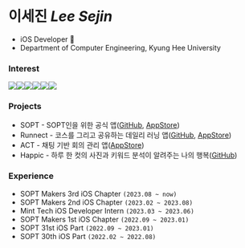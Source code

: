 # 이세진 *Lee Sejin*
- iOS Developer 🍎
- Department of Computer Engineering, Kyung Hee University

### Interest
<div style="display: flex; align-items: flex-start;">
  <img src="https://img.shields.io/badge/iOS-000000?style=flat-square&logo=Apple&logoColor=white"/>
  <img src="https://img.shields.io/badge/Swift-F05138?style=flat-square&logo=Swift&logoColor=white"/>
  <img src="https://img.shields.io/badge/Xcode-147EFB?style=flat-square&logo=Xcode&logoColor=white"/>
  <img src="https://img.shields.io/badge/Firebase-FFCA28?style=flat-square&logo=Firebase&logoColor=black"/>
  <img src="https://img.shields.io/badge/Fastlane-inactive?style=flat&logo=Fastlane"/>
  <img src="https://img.shields.io/badge/Git-f05030?style=flat&logo=Git&logoColor=white"/>
</div>

### Projects
- SOPT - SOPT인을 위한 공식 앱([GitHub](https://github.com/sopt-makers/SOPT-iOS), [AppStore](https://apps.apple.com/us/app/sopt/id6444594319))
- Runnect - 코스를 그리고 공유하는 데일리 러닝 앱([GitHub](https://github.com/Runnect/Runnect-iOS), [AppStore](https://apps.apple.com/us/app/runnect/id1663884202))
- ACT - 채팅 기반 회의 관리 앱([AppStore](https://apps.apple.com/gb/app/act-awave/id6447057371))
- Happic - 하루 한 컷의 사진과 키워드 분석이 알려주는 나의 행복([GitHub](https://github.com/TeamHappic/happic-iOS))

### Experience
- SOPT Makers 3rd iOS Chapter `(2023.08 ~ now)`
- SOPT Makers 2nd iOS Chapter `(2023.02 ~ 2023.08)`
- Mint Tech iOS Developer Intern `(2023.03 ~ 2023.06)`
- SOPT Makers 1st iOS Chapter `(2022.09 ~ 2023.01)`
- SOPT 31st iOS Part `(2022.09 ~ 2023.01)`
- SOPT 30th iOS Part `(2022.02 ~ 2022.08)`


  


<!--
**lsj8706/lsj8706** is a ✨ _special_ ✨ repository because its `README.md` (this file) appears on your GitHub profile.

Here are some ideas to get you started:

- 🔭 I’m currently working on ...
- 🌱 I’m currently learning ...
- 👯 I’m looking to collaborate on ...
- 🤔 I’m looking for help with ...
- 💬 Ask me about ...
- 📫 How to reach me: ...
- 😄 Pronouns: ...
- ⚡ Fun fact: ...
-->
